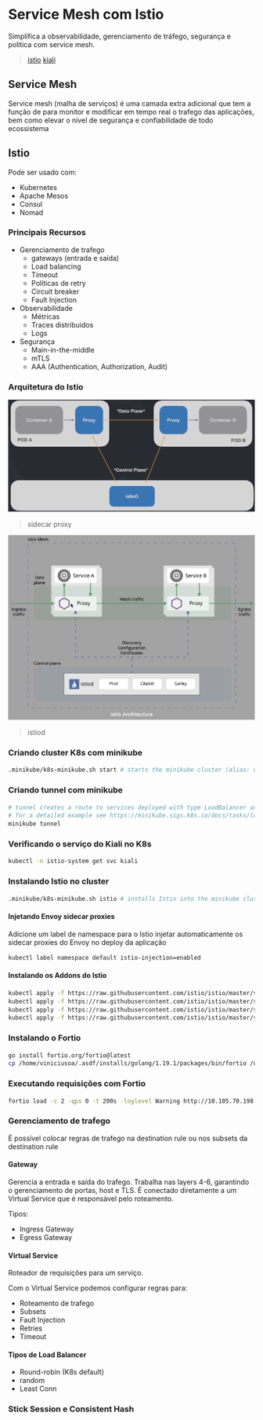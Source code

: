 # Service Mesh com Istio
Simplifica a observabilidade, gerenciamento de tráfego, segurança e política com service mesh.

> [istio](https://istio.io/)
> [kiali](https://kiali.io/)

## Service Mesh
Service mesh (malha de serviços) é uma camada extra adicional que tem a função de
para monitor e modificar em tempo real o trafego das aplicações, bem como elevar o nível
de segurança e confiabilidade de todo ecossistema

## Istio
Pode ser usado com:
- Kubernetes
- Apache Mesos
- Consul
- Nomad

### Principais Recursos
- Gerenciamento de trafego
    - gateways (entrada e saída)
    - Load balancing
    - Timeout
    - Políticas de retry
    - Circuit breaker
    - Fault Injection
- Observabilidade
    - Métricas
    - Traces distribuidos
    - Logs
- Segurança
    - Main-in-the-middle
    - mTLS
    - AAA (Authentication, Authorization, Audit)

### Arquitetura do Istio

![](../_assets/sidecar-proxy.png "sidecar proxy")
> sidecar proxy

![](../_assets/istiod.png "Arquitetura do Istio")
> istiod

### Criando cluster K8s com minikube
```bash
.minikube/k8s-minikube.sh start # starts the minikube cluster (alias: up)
```


### Criando tunnel com minikube
```bash
# tunnel creates a route to services deployed with type LoadBalancer and sets their Ingress to their ClusterIP.
# for a detailed example see https://minikube.sigs.k8s.io/docs/tasks/loadbalancer
minikube tunnel
```

### Verificando o serviço do Kiali no K8s
```bash
kubectl -n istio-system get svc kiali
```


### Instalando Istio no cluster
```bash
.minikube/k8s-minikube.sh istio # installs Istio into the minikube cluster
```

#### Injetando Envoy sidecar proxies
Adicione um label de namespace para o Istio injetar automaticamente os sidecar proxies do Envoy no deploy da aplicação

```bash
kubectl label namespace default istio-injection=enabled
```

#### Instalando os Addons do Istio
```bash
kubectl apply -f https://raw.githubusercontent.com/istio/istio/master/samples/addons/grafana.yaml
kubectl apply -f https://raw.githubusercontent.com/istio/istio/master/samples/addons/jaeger.yaml
kubectl apply -f https://raw.githubusercontent.com/istio/istio/master/samples/addons/kiali.yaml
kubectl apply -f https://raw.githubusercontent.com/istio/istio/master/samples/addons/prometheus.yaml
```

### Instalando o Fortio
```bash
go install fortio.org/fortio@latest
cp /home/viniciusoa/.asdf/installs/golang/1.19.1/packages/bin/fortio /usr/local/bin
```

### Executando requisições com Fortio
```bash
fortio load -c 2 -qps 0 -t 200s -loglevel Warning http://10.105.70.198:8000
```


### Gerenciamento de trafego
É possível colocar regras de trafego na destination rule ou nos subsets da destination rule

#### Gateway
Gerencia a entrada e saída do trafego. Trabalha nas layers 4-6, garantindo o gerenciamento de portas, host e TLS.
É conectado diretamente a um Virtual Service que é responsável pelo roteamento.

Tipos:
- Ingress Gateway
- Egress Gateway

#### Virtual Service
Roteador de requisições para um serviço.

Com o Virtual Service podemos configurar regras para:
- Roteamento de trafego
- Subsets
- Fault Injection
- Retries
- Timeout

#### Tipos de Load Balancer
- Round-robin (K8s default)
- random
- Least Conn

### Stick Session e Consistent Hash
